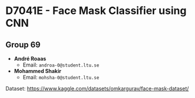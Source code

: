 # D7041E - Face Mask Classifier using CNN

## Group 69

- **André Roaas**
  - Email: `androa-0@student.ltu.se`
- **Mohammed Shakir**
  - Email: `mohsha-0@student.ltu.se`

Dataset: https://www.kaggle.com/datasets/omkargurav/face-mask-dataset/
